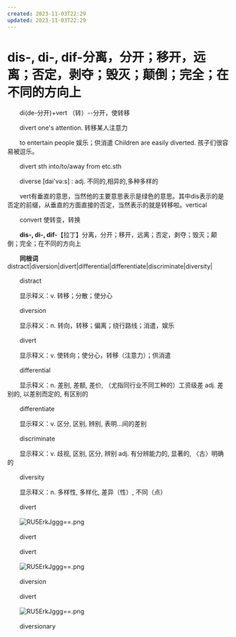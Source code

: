 ```yaml
---
created: 2023-11-03T22:29
updated: 2023-11-03T22:29
---
```

# dis-, di-, dif-分离，分开；移开，远离；否定，剥夺；毁灭；颠倒；完全；在不同的方向上

　　di(de-分开)+vert （转）--分开，使转移

　　divert one's attention. 转移某人注意力

　　to entertain people 娱乐；供消遣 Children are easily diverted. 孩子们很容易被逗乐。

　　divert sth into/to/away from etc.sth

　　diverse \[dai'və:s\] : adj. 不同的,相异的,多种多样的

　　vert有垂直的意思，当然他的主要意思表示是绿色的意思。其中dis表示的是否定的前缀，从垂直的方面直接的否定，当然表示的就是转移啦。vertical

　　convert 使转变，转换

　　**dis-, di-, dif-**【拉丁】分离，分开；移开，远离；否定，剥夺；毁灭；颠倒；完全；在不同的方向上

　　**同根词**distract\|diversion\|divert\|differential\|differentiate\|discriminate\|diversity\|

　　distract

　　显示释义：v. 转移；分散；使分心

　　diversion

　　显示释义：n. 转向，转移；偏离；绕行路线；消遣，娱乐

　　divert

　　显示释义：v. 使转向；使分心，转移（注意力）；供消遣

　　differential

　　显示释义：n. 差别, 差额, 差价, （尤指同行业不同工种的）工资级差 adj. 差别的, 以差别而定的, 有区别的

　　differentiate

　　显示释义：v. 区分, 区别, 辨别, 表明…间的差别

　　discriminate

　　显示释义：v. 歧视, 区别, 区分, 辨别 adj. 有分辨能力的, 显著的, 〈古〉明确的

　　diversity

　　显示释义：n. 多样性, 多样化, 差异（性）, 不同（点）

　　divert

　　![RU5ErkJggg==.png](image1-20230708221749-ztypmha.png)

　　divert

　　divert

　　![RU5ErkJggg==.png](image1-20230708221749-ztypmha.png)

　　diversion

　　divert

　　![RU5ErkJggg==.png](image1-20230708221749-ztypmha.png)

　　diversionary
